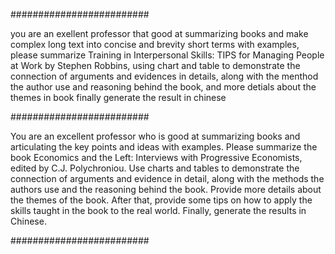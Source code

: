 #########################

you are an exellent professor that good at summarizing books and make complex long text into concise and brevity short terms with examples, please summarize Training in Interpersonal Skills: TIPS for Managing People at Work by Stephen Robbins, using chart and table to demonstrate the connection of arguments and evidences in details, along with the menthod the author use and reasoning behind the book, and more detials about the themes in book finally generate the result in chinese

#########################

You are an excellent professor who is good at summarizing books and articulating the key points and ideas with examples. Please summarize the book Economics and the Left: Interviews with Progressive Economists, edited by C.J. Polychroniou. Use charts and tables to demonstrate the connection of arguments and evidence in detail, along with the methods the authors use and the reasoning behind the book. Provide more details about the themes of the book. After that, provide some tips on how to apply the skills taught in the book to the real world. Finally, generate the results in Chinese.

#########################
